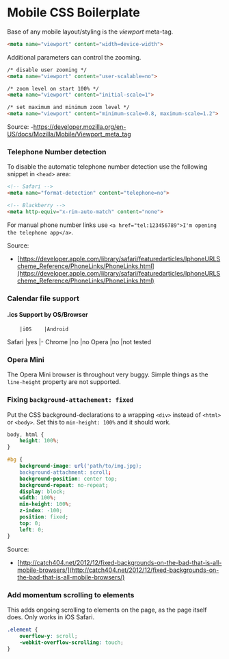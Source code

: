 # Mobile CSS Boilerplate #

Base of any mobile layout/styling is the _viewport_ meta-tag.

```HTML
<meta name="viewport" content="width=device-width">
```

Additional parameters can control the zooming.

```HTML
/* disable user zooming */
<meta name="viewport" content="user-scalable=no">

/* zoom level on start 100% */
<meta name="viewport" content="initial-scale=1">

/* set maximum and minimum zoom level */
<meta name="viewport" content="minimum-scale=0.8, maximum-scale=1.2">
```

Source:
-https://developer.mozilla.org/en-US/docs/Mozilla/Mobile/Viewport_meta_tag

### Telephone Number detection

To disable the automatic telephone number detection use the following snippet in `<head>` area:

```HTML
<!-- Safari -->
<meta name="format-detection" content="telephone=no">

<!-- Blackberry -->
<meta http-equiv="x-rim-auto-match" content="none">
```

For manual phone number links use `<a href="tel:123456789">I'm opening the telephone app</a>`.

Source:
- [https://developer.apple.com/library/safari/featuredarticles/IphoneURLScheme_Reference/PhoneLinks/PhoneLinks.html](https://developer.apple.com/library/safari/featuredarticles/IphoneURLScheme_Reference/PhoneLinks/PhoneLinks.html)

### Calendar file support
#### .ics Support by OS/Browser ####
		|iOS	|Android
Safari	|yes	|-
Chrome	|no		|no
Opera	|no		|not tested

### Opera Mini ###

The Opera Mini browser is throughout very buggy. Simple things as the `line-height` property are not supported.

### Fixing `background-attachement: fixed`

Put the CSS background-declarations to a wrapping `<div>` instead of `<html>` or `<body>`. Set this to `min-height: 100%` and it should work.

```CSS
body, html {
	height: 100%;
}

#bg {
	background-image: url('path/to/img.jpg);
	background-attachment: scroll;
	background-position: center top;
	background-repeat: no-repeat;
	display: block;
	width: 100%;
	min-height: 100%;
	z-index: -100;
	position: fixed;
	top: 0;
	left: 0;
}

```

Source:
- [http://catch404.net/2012/12/fixed-backgrounds-on-the-bad-that-is-all-mobile-browsers/](http://catch404.net/2012/12/fixed-backgrounds-on-the-bad-that-is-all-mobile-browsers/)

### Add momentum scrolling to elements ###

This adds ongoing scrolling to elements on the page, as the page itself does. Only works in iOS Safari.

```CSS
.element {
	overflow-y: scroll;
	-webkit-overflow-scrolling: touch;	
}
```

